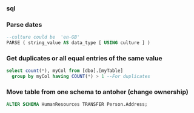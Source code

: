 
### sql

### Parse dates
```sql
--culture could be  'en-GB'
PARSE ( string_value AS data_type [ USING culture ] )  
```
### Get duplicates or all equal entries of the same value
```sql
select count(*), myCol from [dbo].[myTable]
  group by myCol having COUNT(*) > 1 --For duplicates
```

### Move table from one schema to antoher (change ownership)
```sql
ALTER SCHEMA HumanResources TRANSFER Person.Address;  
```
